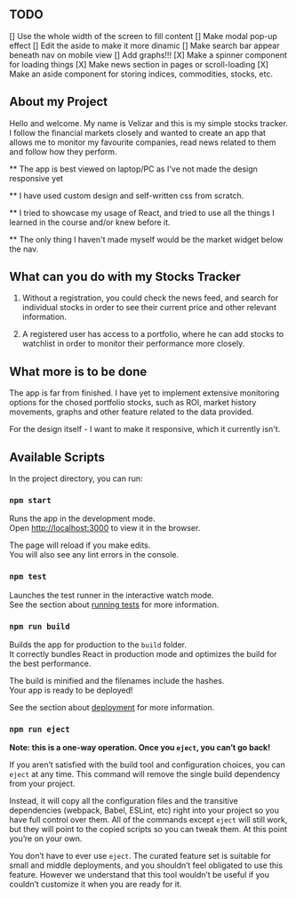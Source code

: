 ## TODO

[] Use the whole width of the screen to fill content
[] Make modal pop-up effect
[] Edit the aside to make it more dinamic
[] Make search bar appear beneath nav on mobile view
[] Add graphs!!!
[X] Make a spinner component for loading things
[X] Make news section in pages or scroll-loading
[X] Make an aside component for storing indices, commodities, stocks, etc.

## About my Project

Hello and welcome. My name is Velizar and this is my simple stocks tracker. I follow the financial markets closely and wanted to create an app that allows me to monitor my favourite companies, read news related to them and follow how they perform.

\*\* The app is best viewed on laptop/PC as I've not made the design responsive yet

\*\* I have used custom design and self-written css from scratch.

\*\* I tried to showcase my usage of React, and tried to use all the things I learned in the course and/or knew before it.

\*\* The only thing I haven't made myself would be the market widget below the nav.

## What can you do with my Stocks Tracker

1. Without a registration, you could check the news feed, and search for individual stocks in order to see their current price and other relevant information.

2. A registered user has access to a portfolio, where he can add stocks to watchlist in order to monitor their performance more closely.

## What more is to be done

The app is far from finished. I have yet to implement extensive monitoring options for the chosed portfolio stocks, such as ROI, market history movements, graphs and other feature related to the data provided.

For the design itself - I want to make it responsive, which it currently isn't.

## Available Scripts

In the project directory, you can run:

### `npm start`

Runs the app in the development mode.<br />
Open [http://localhost:3000](http://localhost:3000) to view it in the browser.

The page will reload if you make edits.<br />
You will also see any lint errors in the console.

### `npm test`

Launches the test runner in the interactive watch mode.<br />
See the section about [running tests](https://facebook.github.io/create-react-app/docs/running-tests) for more information.

### `npm run build`

Builds the app for production to the `build` folder.<br />
It correctly bundles React in production mode and optimizes the build for the best performance.

The build is minified and the filenames include the hashes.<br />
Your app is ready to be deployed!

See the section about [deployment](https://facebook.github.io/create-react-app/docs/deployment) for more information.

### `npm run eject`

**Note: this is a one-way operation. Once you `eject`, you can’t go back!**

If you aren’t satisfied with the build tool and configuration choices, you can `eject` at any time. This command will remove the single build dependency from your project.

Instead, it will copy all the configuration files and the transitive dependencies (webpack, Babel, ESLint, etc) right into your project so you have full control over them. All of the commands except `eject` will still work, but they will point to the copied scripts so you can tweak them. At this point you’re on your own.

You don’t have to ever use `eject`. The curated feature set is suitable for small and middle deployments, and you shouldn’t feel obligated to use this feature. However we understand that this tool wouldn’t be useful if you couldn’t customize it when you are ready for it.
